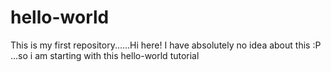 # hello-world
This is my first repository......Hi here! I have absolutely no idea about this :P ...so i am starting with this hello-world tutorial
